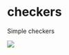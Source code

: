 # checkers

Simple checkers

![](https://github.com/mironoff2007/checkers/blob/master/checkers.gif)
